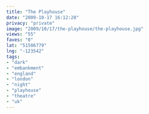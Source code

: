 ```yaml
---
title: "The Playhouse"
date: "2009-10-17 16:12:20"
privacy: "private"
image: "2009/10/17/the-playhouse/the-playhouse.jpg"
views: "55"
faves: "0"
lat: "51506779"
lng: "-123542"
tags:
- "dark"
- "embankment"
- "england"
- "london"
- "night"
- "playhouse"
- "theatre"
- "uk"
---
```

<a href="/photos/2009/10/18/the-playhouse" rel="nofollow"></a>
